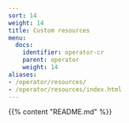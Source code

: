 ```yaml
---
sort: 14
weight: 14
title: Custom resources
menu:
  docs:
    identifier: operator-cr
    parent: operator
    weight: 14
aliases:
- /operator/resources/
- /operator/resources/index.html
---
```

{{% content "README.md" %}}
